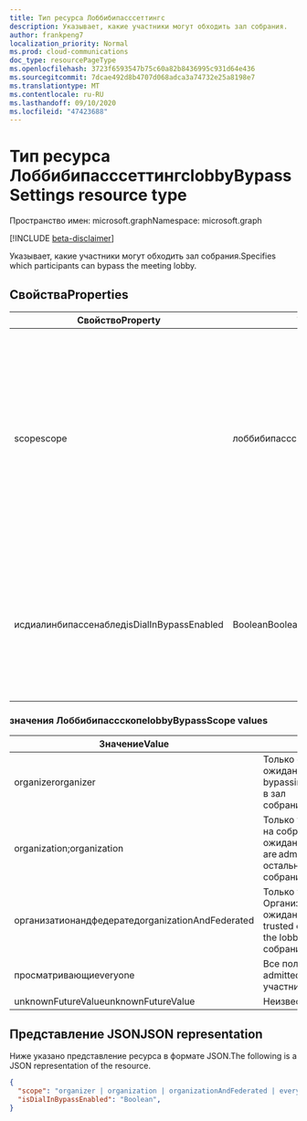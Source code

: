 ```yaml
---
title: Тип ресурса Лоббибипасссеттингс
description: Указывает, какие участники могут обходить зал собрания.
author: frankpeng7
localization_priority: Normal
ms.prod: cloud-communications
doc_type: resourcePageType
ms.openlocfilehash: 3723f6593547b75c60a82b8436995c931d64e436
ms.sourcegitcommit: 7dcae492d8b4707d068adca3a74732e25a8198e7
ms.translationtype: MT
ms.contentlocale: ru-RU
ms.lasthandoff: 09/10/2020
ms.locfileid: "47423688"
---
```

# <a name="lobbybypasssettings-resource-type"></a><span data-ttu-id="3bb12-103">Тип ресурса Лоббибипасссеттингс</span><span class="sxs-lookup"><span data-stu-id="3bb12-103">lobbyBypassSettings resource type</span></span>

<span data-ttu-id="3bb12-104">Пространство имен: microsoft.graph</span><span class="sxs-lookup"><span data-stu-id="3bb12-104">Namespace: microsoft.graph</span></span>

[!INCLUDE [beta-disclaimer](../../includes/beta-disclaimer.md)]

<span data-ttu-id="3bb12-105">Указывает, какие участники могут обходить зал собрания.</span><span class="sxs-lookup"><span data-stu-id="3bb12-105">Specifies which participants can bypass the meeting lobby.</span></span>

## <a name="properties"></a><span data-ttu-id="3bb12-106">Свойства</span><span class="sxs-lookup"><span data-stu-id="3bb12-106">Properties</span></span>

| <span data-ttu-id="3bb12-107">Свойство</span><span class="sxs-lookup"><span data-stu-id="3bb12-107">Property</span></span>              | <span data-ttu-id="3bb12-108">Тип</span><span class="sxs-lookup"><span data-stu-id="3bb12-108">Type</span></span>    | <span data-ttu-id="3bb12-109">Описание</span><span class="sxs-lookup"><span data-stu-id="3bb12-109">Description</span></span>                                                         | 
| --------------------- | ------- | ------------------------------------------------------------------- | 
| <span data-ttu-id="3bb12-110">scope</span><span class="sxs-lookup"><span data-stu-id="3bb12-110">scope</span></span>                 | <span data-ttu-id="3bb12-111">лоббибипассскопе</span><span class="sxs-lookup"><span data-stu-id="3bb12-111">lobbyBypassScope</span></span>  | <span data-ttu-id="3bb12-112">Указывает тип участников, которые автоматически отправляются на собрание, минуя "зал ожидания".</span><span class="sxs-lookup"><span data-stu-id="3bb12-112">Specifies the type of participants that are automatically admitted into a meeting, bypassing the lobby.</span></span> <span data-ttu-id="3bb12-113">Возможные значения перечислены в следующей таблице.</span><span class="sxs-lookup"><span data-stu-id="3bb12-113">Possible values are listed in the following table.</span></span> <span data-ttu-id="3bb12-114">Необязательный параметр.</span><span class="sxs-lookup"><span data-stu-id="3bb12-114">Optional.</span></span>|
| <span data-ttu-id="3bb12-115">исдиалинбипассенаблед</span><span class="sxs-lookup"><span data-stu-id="3bb12-115">isDialInBypassEnabled</span></span> | <span data-ttu-id="3bb12-116">Boolean</span><span class="sxs-lookup"><span data-stu-id="3bb12-116">Boolean</span></span> | <span data-ttu-id="3bb12-117">Указывает, следует ли всегда разрешать абонентам с телефонным подключением обходить "зал ожидания".</span><span class="sxs-lookup"><span data-stu-id="3bb12-117">Specifies whether or not to always let dial-in callers bypass the lobby.</span></span> <span data-ttu-id="3bb12-118">Необязательный параметр.</span><span class="sxs-lookup"><span data-stu-id="3bb12-118">Optional.</span></span> | 

### <a name="lobbybypassscope-values"></a><span data-ttu-id="3bb12-119">значения Лоббибипассскопе</span><span class="sxs-lookup"><span data-stu-id="3bb12-119">lobbyBypassScope values</span></span>

| <span data-ttu-id="3bb12-120">Значение</span><span class="sxs-lookup"><span data-stu-id="3bb12-120">Value</span></span>                    | <span data-ttu-id="3bb12-121">Описание</span><span class="sxs-lookup"><span data-stu-id="3bb12-121">Description</span></span>                                                                                                                                              |
| ------------------------ | -------------------------------------------------------------------------------------------------------------------------------------------------------- |
| <span data-ttu-id="3bb12-122">organizer</span><span class="sxs-lookup"><span data-stu-id="3bb12-122">organizer</span></span>                | <span data-ttu-id="3bb12-123">Только организатор дойдет на собрание, минуя "зал ожидания".</span><span class="sxs-lookup"><span data-stu-id="3bb12-123">Only the organizer is admitted into the meeting, bypassing the lobby.</span></span> <span data-ttu-id="3bb12-124">Все остальные участники помещаются в зал собрания.</span><span class="sxs-lookup"><span data-stu-id="3bb12-124">All other participants are placed in the meeting lobby.</span></span>                                                                                                         |
| <span data-ttu-id="3bb12-125">organization;</span><span class="sxs-lookup"><span data-stu-id="3bb12-125">organization</span></span>             | <span data-ttu-id="3bb12-126">Только участники одной компании могут присутствовать на собрании, минуя "зал ожидания".</span><span class="sxs-lookup"><span data-stu-id="3bb12-126">Only the participants from the same company are admitted into the meeting, bypassing the lobby.</span></span> <span data-ttu-id="3bb12-127">Все остальные участники помещаются в зал собрания.</span><span class="sxs-lookup"><span data-stu-id="3bb12-127">All other participants are placed in the meeting lobby.</span></span>                                                                              |
| <span data-ttu-id="3bb12-128">организатионандфедератед</span><span class="sxs-lookup"><span data-stu-id="3bb12-128">organizationAndFederated</span></span> | <span data-ttu-id="3bb12-129">Только участники одной компании или доверенной Организации доходят на собрание, минуя "зал ожидания".</span><span class="sxs-lookup"><span data-stu-id="3bb12-129">Only the participants from the same company or trusted organization are admitted into the meeting, bypassing the lobby.</span></span> <span data-ttu-id="3bb12-130">Все остальные участники помещаются в зал собрания.</span><span class="sxs-lookup"><span data-stu-id="3bb12-130">All other participants are placed in the meeting lobby.</span></span> |
| <span data-ttu-id="3bb12-131">просматривающи</span><span class="sxs-lookup"><span data-stu-id="3bb12-131">everyone</span></span>                 | <span data-ttu-id="3bb12-132">Все пользователи размещаются на собрании.</span><span class="sxs-lookup"><span data-stu-id="3bb12-132">Everyone is admitted into the meeting.</span></span> <span data-ttu-id="3bb12-133">В зал собрания не помещаются участники.</span><span class="sxs-lookup"><span data-stu-id="3bb12-133">No participants are placed in the meeting lobby.</span></span>                                                                                                                   |
| <span data-ttu-id="3bb12-134">unknownFutureValue</span><span class="sxs-lookup"><span data-stu-id="3bb12-134">unknownFutureValue</span></span>       | <span data-ttu-id="3bb12-135">Неизвестное будущее значение.</span><span class="sxs-lookup"><span data-stu-id="3bb12-135">Unknow future value.</span></span>                                                                                                                                     |

## <a name="json-representation"></a><span data-ttu-id="3bb12-136">Представление JSON</span><span class="sxs-lookup"><span data-stu-id="3bb12-136">JSON representation</span></span>

<span data-ttu-id="3bb12-137">Ниже указано представление ресурса в формате JSON.</span><span class="sxs-lookup"><span data-stu-id="3bb12-137">The following is a JSON representation of the resource.</span></span>

<!-- {
  "blockType": "resource",
  "optionalProperties": [],
  "@odata.type": "microsoft.graph.lobbyBypassSettings"
}-->
```json
{
  "scope": "organizer | organization | organizationAndFederated | everyone | unknownFutureValue",
  "isDialInBypassEnabled": "Boolean",
}
```

<!-- uuid: 8fcb5dbc-d5aa-4681-8e31-b001d5168d79
2015-10-25 14:57:30 UTC -->
<!--
{
  "type": "#page.annotation",
  "description": "lobbyBypassSettings resource",
  "keywords": "",
  "section": "documentation",
  "tocPath": "",
  "suppressions": []
}
-->
